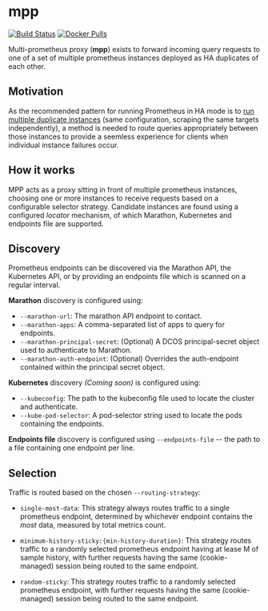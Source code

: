 mpp
===

[![Build Status](https://travis-ci.org/matt-deboer/mpp.svg?branch=master)](https://travis-ci.org/matt-deboer/mpp)
[![Docker Pulls](https://img.shields.io/docker/pulls/mattdeboer/mpp.svg)](https://hub.docker.com/r/mattdeboer/mpp/)

Multi-prometheus proxy (**mpp**) exists to forward incoming query requests to one of a set
of multiple prometheus instances deployed as HA duplicates of each other.


Motivation
---

As the recommended pattern for running Prometheus in HA mode is to [run multiple duplicate instances](https://github.com/prometheus/prometheus/issues/1500)
(same configuration, scraping the same targets independently), a method is needed to route queries
appropriately between those instances to provide a seemless experience for clients when individual
instance failures occur.

How it works
---

MPP acts as a proxy sitting in front of multiple prometheus instances, choosing one or more instances
to receive requests based on a configurable selector strategy. Candidate instances are found using
a configured _locator_ mechanism, of which Marathon, Kubernetes and endpoints file are supported.

Discovery
---

Prometheus endpoints can be discovered via the Marathon API, the Kubernetes API, or by providing an 
endpoints file which is scanned on a regular interval.

**Marathon** discovery is configured using:

- `--marathon-url`: The marathon API endpoint to contact.
- `--marathon-apps`: A comma-separated list of apps to query for endpoints.
- `--marathon-principal-secret`: (Optional) A DCOS principal-secret object used to authenticate to Marathon.
- `--marathon-auth-endpoint`: (Optional) Overrides the auth-endpoint contained within the principal secret object.

**Kubernetes** discovery _(Coming soon)_ is configured using:

- `--kubeconfig`: The path to the kubeconfig file used to locate the cluster and authenticate.
- `--kube-pod-selector`: A pod-selector string used to locate the pods containing the endpoints.  

**Endpoints file** discovery is configured using `--endpoints-file` -- the path to a file containing one
endpoint per line.

Selection
---

Traffic is routed based on the chosen `--routing-strategy`:

- `single-most-data`: This strategy always routes traffic to a single prometheus endpoint, determined
  by whichever endpoint contains the _most_ data, measured by total metrics count.

- `minimum-history-sticky:{min-history-duration}`: This strategy routes traffic to a randomly selected prometheus endpoint having
  at lease M of sample history, with further requests having the same (cookie-managed) session being routed
  to the same endpoint.

- `random-sticky`: This strategy routes traffic to a randomly selected prometheus endpoint, with further
  requests having the same (cookie-managed) session being routed to the same endpoint.






